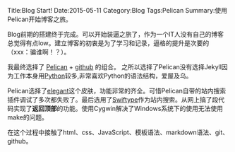 Title:Blog Start!
Date:2015-05-11
Category:Blog
Tags:Pelican
Summary:使用Pelican开始博客之旅。

Blog前期的搭建终于完成。可以开始装逼之旅了，作为一个IT人没有自己的博客总觉得有点low。建立博客的初衷是为了学习和记录，逼格的提升是次要的（xxx：骗谁啊！？）。

我最终选择了 [Pelican](https://github.com/getpelican/pelican.git "Pelican github") + [github](https://github.com "GitHub") 的组合。
之所以选择了Pelican没有选择Jekyll因为工作本身用[Python](https://www.python.org/)较多,非常喜欢Python的语法结构，爱屋及乌。

Pelican选择了[elegant](https://github.com/talha131/pelican-elegant.git)这个皮肤，功能非常的齐全。可惜Pelican自带的站内搜索插件调试了多次都失败了。最后选用了[Swiftype](https://swiftype.com)作为站内搜索。从网上搞了段代码实现了**返回顶部**的功能。使用Cygwin解决了Windows系统下的使用无法使用make的问题。

在这个过程中接触了html、css、JavaScript、模板语法、markdown语法、git、github。